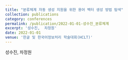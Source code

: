 ```yaml
---
title: "분류체계 자동 생성 지원을 위한 용어 벡터 생성 방법 탐색"
collection: publications
category: conferences
permalink: /publication/2022-01-01-성수진_분류체계
excerpt: '성수진,  차정원'
date: 2022-01-01
venue: '한글 및 한국어정보처리 학술대회(HCLT)'
---
```

성수진,  차정원
